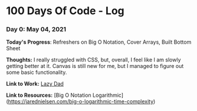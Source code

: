 # 100 Days Of Code - Log

### Day 0: May 04, 2021

**Today's Progress**: Refreshers on Big O Notation, Cover Arrays, Built Bottom Sheet 

**Thoughts:** I really struggled with CSS, but, overall, I feel like I am slowly getting better at it. Canvas is still new for me, but I managed to figure out some basic functionality.

**Link to Work:** 
[Lazy Dad](https://github.com/GrayMatterLab/LazyDad)

**Link to Resources:** 
[Big O Notation Logarithmic] (https://jarednielsen.com/big-o-logarithmic-time-complexity)
